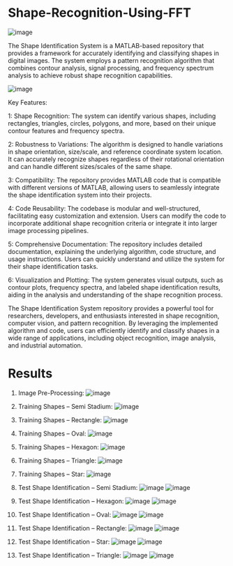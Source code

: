 # Shape-Recognition-Using-FFT

![image](https://github.com/OPdev101/Shape-Recognition-Using-FFT/assets/113836057/2b9affa8-dae1-49d8-8933-b97c8513192d)

The Shape Identification System is a MATLAB-based repository that provides a framework for accurately identifying and classifying shapes in digital images. The system employs a pattern recognition algorithm that combines contour analysis, signal processing, and frequency spectrum analysis to achieve robust shape recognition capabilities.

![image](https://github.com/OPdev101/Shape-Recognition-Using-FFT/assets/113836057/5e576e10-75b7-49c1-9d63-501063465362)


Key Features:

1: Shape Recognition: The system can identify various shapes, including rectangles, triangles, circles, polygons, and more, based on their unique contour features and frequency spectra.

2: Robustness to Variations: The algorithm is designed to handle variations in shape orientation, size/scale, and reference coordinate system location. It can accurately recognize shapes regardless of their rotational orientation and can handle different sizes/scales of the same shape.

3: Compatibility: The repository provides MATLAB code that is compatible with different versions of MATLAB, allowing users to seamlessly integrate the shape identification system into their projects.

4: Code Reusability: The codebase is modular and well-structured, facilitating easy customization and extension. Users can modify the code to incorporate additional shape recognition criteria or integrate it into larger image processing pipelines.

5: Comprehensive Documentation: The repository includes detailed documentation, explaining the underlying algorithm, code structure, and usage instructions. Users can quickly understand and utilize the system for their shape identification tasks.

6: Visualization and Plotting: The system generates visual outputs, such as contour plots, frequency spectra, and labeled shape identification results, aiding in the analysis and understanding of the shape recognition process.

The Shape Identification System repository provides a powerful tool for researchers, developers, and enthusiasts interested in shape recognition, computer vision, and pattern recognition. By leveraging the implemented algorithm and code, users can efficiently identify and classify shapes in a wide range of applications, including object recognition, image analysis, and industrial automation.

# Results
1.	Image Pre-Processing:
![image](https://github.com/OPdev101/Shape-Recognition-Using-FFT/assets/113836057/96f802d2-5e5f-44b5-8a22-140853a101d5)

2.	Training Shapes – Semi Stadium:
![image](https://github.com/OPdev101/Shape-Recognition-Using-FFT/assets/113836057/65bf3cb5-7e08-4777-b289-92191855c4bb)

3.	Training Shapes – Rectangle:
![image](https://github.com/OPdev101/Shape-Recognition-Using-FFT/assets/113836057/4bcc0d8b-a21c-4b86-91a5-77c159c1b940)

4.	Training Shapes – Oval:
![image](https://github.com/OPdev101/Shape-Recognition-Using-FFT/assets/113836057/845ad529-d24c-4aa5-9b69-5d9ad37633f7)

5.	Training Shapes – Hexagon:
![image](https://github.com/OPdev101/Shape-Recognition-Using-FFT/assets/113836057/24d4e8f3-ac11-43b0-92ee-2969e31b1b3c)

6.	Training Shapes – Triangle:
 ![image](https://github.com/OPdev101/Shape-Recognition-Using-FFT/assets/113836057/ad440032-1bd0-4746-8ca3-80f9691ba7af)

7.	Training Shapes – Star:
![image](https://github.com/OPdev101/Shape-Recognition-Using-FFT/assets/113836057/37e871e7-f7bb-49d0-b669-ead819a0e08b)
 
8.	Test Shape Identification – Semi Stadium:
![image](https://github.com/OPdev101/Shape-Recognition-Using-FFT/assets/113836057/770d1eca-a08b-4186-9fc0-d6471b9f7062)
![image](https://github.com/OPdev101/Shape-Recognition-Using-FFT/assets/113836057/30856388-d053-4151-a4ee-4172b9b7b8e3)

9.	Test Shape Identification – Hexagon:
![image](https://github.com/OPdev101/Shape-Recognition-Using-FFT/assets/113836057/ad3200a3-207d-4d34-8135-c2b7b5fc35c7)
![image](https://github.com/OPdev101/Shape-Recognition-Using-FFT/assets/113836057/b0448d91-1672-449d-8eb8-9544a0ef5a77)

10.	 Test Shape Identification – Oval:
![image](https://github.com/OPdev101/Shape-Recognition-Using-FFT/assets/113836057/3da9fd22-f149-4e12-adf1-07116c36cbcc)
![image](https://github.com/OPdev101/Shape-Recognition-Using-FFT/assets/113836057/0a9f609d-a011-4b9e-8a9b-c3dd58387011)

11.	 Test Shape Identification – Rectangle:
![image](https://github.com/OPdev101/Shape-Recognition-Using-FFT/assets/113836057/874ff676-9a1c-48e8-8fe1-afb14a01cfe6)
![image](https://github.com/OPdev101/Shape-Recognition-Using-FFT/assets/113836057/b15cbf1f-b3bb-4eb9-9aff-7dce4cf91a5d)

12.	 Test Shape Identification – Star:
![image](https://github.com/OPdev101/Shape-Recognition-Using-FFT/assets/113836057/9695b3dd-4fce-4f27-b393-62e08b5ab451)
![image](https://github.com/OPdev101/Shape-Recognition-Using-FFT/assets/113836057/4c880a1d-6bea-43a2-b507-16eff939af1c)

13.	 Test Shape Identification – Triangle:
![image](https://github.com/OPdev101/Shape-Recognition-Using-FFT/assets/113836057/1d736245-285c-40c5-8488-2dcfcca267c1)
![image](https://github.com/OPdev101/Shape-Recognition-Using-FFT/assets/113836057/247fa158-9fd2-433a-afde-675179351f3d)
 

